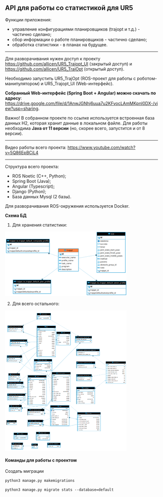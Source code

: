 ## API для работы со статистикой для UR5

Функции приложения:
- управление конфигурациями планировщиков (trajopt и т.д.) - частично сделано;
- сбор информации о работе планировщиков - частично сделано;
- обработка статистики - в планах на будущее.

--------------

Для разворачивания нужен доступ к проекту https://github.com/allicen/UR5_Trajopt_UI (закрытый доступ) 
и https://github.com/allicen/UR5_TrajOpt (открытый доступ).

Необходимо запустить UR5_TrajOpt (ROS-проект для работы с роботом-манипулятором) и UR5_Trajopt_UI (Web-интерфейс).

**Собранный Web-интерфейс (Spring Boot + Angular) можно скачать по адресу**:
https://drive.google.com/file/d/1AnwJGNhj6uua7u2KFvocLAmMKpnI0DX-/view?usp=sharing.

Важно! В собранном проекте по ссылке используется встроенная база данных H2, которая хранит данные в локальном файле.
Для работы необходима **Java от 11 версии** (но, скорее всего, запустится и от 8 версии).

--------------

Видео работы всего проекта: https://www.youtube.com/watch?v=5Q86EpBCiL4

---------------

Структура всего проекта:
- ROS Noetic (C++, Python);
- Spring Boot (Java);
- Angular (Typescript);
- Django (Python);
- База данных Mysql (2 базы).

Для разворачивания ROS-окружения используется Docker.

**Схема БД**

1) Для хранения статистики:

<img src="img/db_stat.png" alt="drawing" width="400"/>

2) Для всего остального:

<img src="img/db.png" alt="drawing" width="400"/>


#### Команды для работы с проектом

Создать миграции

```
python3 manage.py makemigrations
```

```
python3 manage.py migrate stats --database=default
```